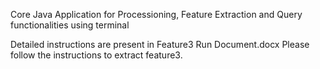 Core Java Application for Processioning, Feature Extraction and Query functionalities using terminal


Detailed instructions are present in Feature3 Run Document.docx Please follow the instructions to extract feature3.
